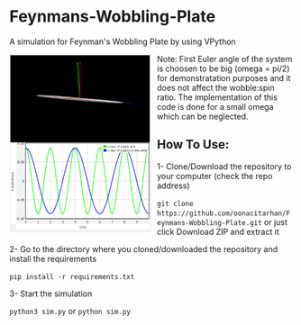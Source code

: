 # Feynmans-Wobbling-Plate
A simulation for Feynman's Wobbling Plate by using VPython

<img src="snapshot.png"
     alt="Screenshot"
     style="float: left; margin-right: 10px;" 
     width = "50%"
     height = "50%"/>

Note: First Euler angle of the system is choosen to be big (omega = pi/2) for demonstratation purposes and it does not affect the wobble:spin ratio. The implementation of this code is done for a small omega which can be neglected.

## How To Use:

1- Clone/Download the repository to your computer (check the repo address) 

`git clone https://github.com/oonacitarhan/Feynmans-Wobbling-Plate.git` or just click Download ZIP and extract it


2- Go to the directory where you cloned/downloaded the repository and install the requirements

`pip install -r requirements.txt`


3- Start the simulation

`python3 sim.py` or `python sim.py` 
